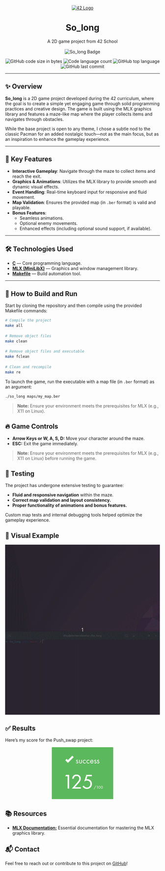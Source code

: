 <br />
<p align="center">
  <a href="https://raw.githubusercontent.com/othneildrew/Best-README-Template/master/images/logo.png">
    <img src="https://upload.wikimedia.org/wikipedia/commons/thumb/8/8d/42_Logo.svg/1200px-42_Logo.svg.png" alt="42 Logo" width="250" height="250">
  </a>

  <h1 align="center">So_long</h1>

  <p align="center">
    A 2D game project from 42 School
    <br />
    <br />
    <img src="https://github.com/doooriian/42-Badges/blob/main/badges/so_longm.png" alt="So_long Badge" width="150">
  </p>
</p>

<p align="center">
  <img alt="GitHub code size in bytes" src="https://img.shields.io/github/languages/code-size/doooriian/So_long?color=1A237E" />
  <img alt="Code language count" src="https://img.shields.io/github/languages/count/doooriian/So_long?color=00BCD4" />
  <img alt="GitHub top language" src="https://img.shields.io/github/languages/top/doooriian/So_long?color=7B1FA2" />
  <img alt="GitHub last commit" src="https://img.shields.io/github/last-commit/doooriian/So_long?color=D32F2F" />
</p>

---

## ✨ Overview

**So_long** is a 2D game project developed during the 42 curriculum, where the goal is to create a simple yet engaging game through solid programming practices and creative design. The game is built using the MLX graphics library and features a maze-like map where the player collects items and navigates through obstacles.

While the base project is open to any theme, I chose a subtle nod to the classic Pacman for an added nostalgic touch—not as the main focus, but as an inspiration to enhance the gameplay experience.

---

## 📑 Key Features

- **Interactive Gameplay**: Navigate through the maze to collect items and reach the exit.
- **Graphics & Animations**: Utilizes the MLX library to provide smooth and dynamic visual effects.
- **Event Handling**: Real-time keyboard input for responsive and fluid movement.
- **Map Validation**: Ensures the provided map (in `.ber` format) is valid and playable.
- **Bonus Features**:
  - Seamless animations.
  - Optional enemy movements.
  - Enhanced effects (including optional sound support, if available).

---

## 🛠️ Technologies Used

- **[C](https://devdocs.io/c/)** — Core programming language.
- **[MLX (MiniLibX)](https://harm-smits.github.io/42docs/libs/minilibx/getting_started.html)** — Graphics and window management library.
- **[Makefile](https://www.gnu.org/software/make/manual/make.html)** — Build automation tool.

---

## 🚀 How to Build and Run

Start by cloning the repository and then compile using the provided Makefile commands:

```bash
# Compile the project
make all

# Remove object files
make clean

# Remove object files and executable
make fclean

# Clean and recompile
make re

```
To launch the game, run the executable with a map file (in `.ber` format) as an argument:

```bash
./so_long maps/my_map.ber
```
> **Note:** Ensure your environment meets the prerequisites for MLX (e.g., X11 on Linux).

## 🔥 Game Controls

- **Arrow Keys or W, A, S, D:** Move your character around the maze.
- **ESC:** Exit the game immediately.

> **Note:** Ensure your environment meets the prerequisites for MLX (e.g., X11 on Linux) before running the game.

## 🧪 Testing

The project has undergone extensive testing to guarantee:

- **Fluid and responsive navigation** within the maze.
- **Correct map validation and layout consistency.**
- **Proper functionality of animations and bonus features.**

Custom map tests and internal debugging tools helped optimize the gameplay experience.

## 📸 Visual Example

 ![Sorting Process](https://github.com/doooriian/42-Badges/blob/main/So_long.gif)

## ✅ Results

Here’s my score for the Push_swap project:

<p align="center">
  <img src="https://github.com/doooriian/42-Badges/blob/main/badges/LibftGrade.png" alt="Push_swap Grade">
</p>

## 📚 Resources

- **[MLX Documentation:](https://harm-smits.github.io/42docs/libs/minilibx/getting_started.html)** Essential documentation for mastering the MLX graphics library.

## 📬 Contact

Feel free to reach out or contribute to this project on [GitHub](https://github.com/doooriian)!
